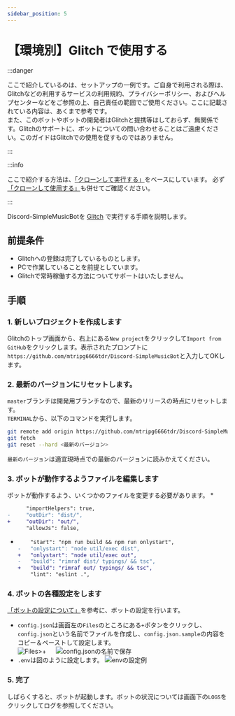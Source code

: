 ```yaml
---
sidebar_position: 5
---
```

# 【環境別】Glitch で使用する

:::danger

ここで紹介しているのは、セットアップの一例です。ご自身で利用される際は、Glitchなどの利用するサービスの利用規約、プライバシーポリシー、およびヘルプセンターなどをご参照の上、自己責任の範囲でご使用ください。ここに記載されている内容は、あくまで参考です。  
また、このボットやボットの開発者はGlitchと提携等はしておらず、無関係です。Glitchのサポートに、ボットについての問い合わせることはご遠慮ください。このガイドはGlitchでの使用を促すものではありません。

:::

:::info

ここで紹介する方法は、[「クローンして実行する」](./normal)をベースにしています。
必ず[「クローンして使用する」](./normal)も併せてご確認ください。

:::

Discord-SimpleMusicBotを [Glitch](https://glitch.com/) で実行する手順を説明します。

## 前提条件
* Glitchへの登録は完了しているものとします。
* PCで作業していることを前提としています。
* Glitchで常時稼働する方法についてサポートはいたしません。

## 手順
### 1. 新しいプロジェクトを作成します
Glitchのトップ画面から、右上にある`New project`をクリックして`Import from GitHub`をクリックします。表示されたプロンプトに`https://github.com/mtripg6666tdr/Discord-SimpleMusicBot`と入力してOKします。

### 2. 最新のバージョンにリセットします。
  `master`ブランチは開発用ブランチなので、最新のリリースの時点にリセットします。  
  `TERMINAL`から、以下のコマンドを実行します。
  ```sh
  git remote add origin https://github.com/mtripg6666tdr/Discord-SimpleMusicBot.git
  git fetch
  git reset --hard <最新のバージョン>
  ```
  `最新のバージョン`は適宜現時点での最新のバージョンに読みかえてください。

### 3. ボットが動作するようファイルを編集します
ボットが動作するよう、いくつかのファイルを変更する必要があります。
* 
  ```diff title="tsconfig.json"
        "importHelpers": true,
  -     "outDir": "dist/",
  +     "outDir": "out/",
        "allowJs": false,
  ```

* 
  ```diff title="package.json"
      "start": "npm run build && npm run onlystart",
  -   "onlystart": "node util/exec dist",
  +   "onlystart": "node util/exec out",
  -   "build": "rimraf dist/ typings/ && tsc",
  +   "build": "rimraf out/ typings/ && tsc",
      "lint": "eslint .",
  ```

### 4. ボットの各種設定をします
[「ボットの設定について」](./configuration.md)を参考に、ボットの設定を行います。

* `config.json`は画面左の`Files`のところにある`+`ボタンをクリックし、`config.json`という名前でファイルを作成し、`config.json.sample`の内容をコピー＆ペーストして設定します。  
  ![Files>+](https://cdn.discordapp.com/attachments/1076366496818806825/1076524737548800120/image.png)
  　
  ![config.jsonの名前で保存](https://cdn.discordapp.com/attachments/1076366496818806825/1076524799565770832/image.png)
* `.env`は図のように設定します。
  ![envの設定例](https://cdn.discordapp.com/attachments/1076366496818806825/1076524525115670648/image.png)

### 5. 完了
  しばらくすると、ボットが起動します。ボットの状況については画面下の`LOGS`をクリックしてログを参照してください。
